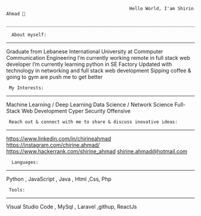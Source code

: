 
                                                  Hello World, I'am Shirin Ahmad 👋
                         _______________________________________________________________________________________

      About myself:
   ----------------------------
  Graduate from Lebanese International University at Commputer Communication Engineering
  I’m currently working remote in full stack web developer
  I’m currently learning python in SE Factory
  Updated with technology in networking and full stack web development
  Sipping coffee & going to gym are push me to get better

     My Interests:
  -------------------------------
  Machine Learning / Deep Learning
  Data Science / Network Science
  Full-Stack Web Development
  Cyper Security Offensive 

     Reach out & connect with me to share & discuss inovative ideas:
  ------------------------------------------------------------------------------------
  https://www.linkedin.com/in/chirineahmad
  https://instagram.com/chirine.ahmad/
  https://www.hackerrank.com/shirine_ahmad
  shirine.ahmad@hotmail.com
  
      Languages:
  -----------------------
  Python , JavaScript , Java , Html ,Css, Php 
  
     Tools:
  ----------------------
  Visual Studio Code , MySql , Laravel ,githup, ReactJs

